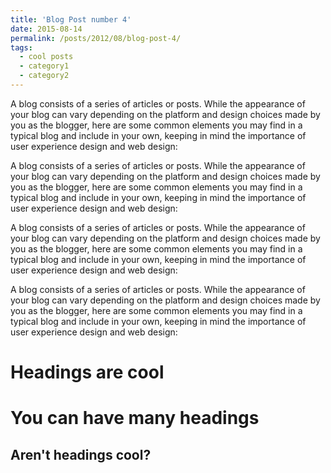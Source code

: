 ```yaml
---
title: 'Blog Post number 4'
date: 2015-08-14
permalink: /posts/2012/08/blog-post-4/
tags:
  - cool posts
  - category1
  - category2
---
```


A blog consists of a series of articles or posts. While the appearance of your blog can vary depending on the platform and design choices made by you as the blogger, here are some common elements you may find in a typical blog and include in your own, keeping in mind the importance of user experience design and web design:

A blog consists of a series of articles or posts. While the appearance of your blog can vary depending on the platform and design choices made by you as the blogger, here are some common elements you may find in a typical blog and include in your own, keeping in mind the importance of user experience design and web design:

A blog consists of a series of articles or posts. While the appearance of your blog can vary depending on the platform and design choices made by you as the blogger, here are some common elements you may find in a typical blog and include in your own, keeping in mind the importance of user experience design and web design:

A blog consists of a series of articles or posts. While the appearance of your blog can vary depending on the platform and design choices made by you as the blogger, here are some common elements you may find in a typical blog and include in your own, keeping in mind the importance of user experience design and web design:


Headings are cool
======

You can have many headings
======

Aren't headings cool?
------